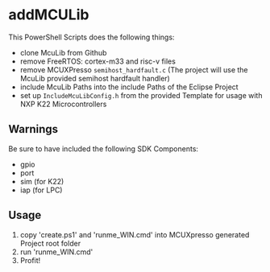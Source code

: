 # addMCULib

This PowerShell Scripts does the following things:

- clone McuLib from Github
- remove FreeRTOS: cortex-m33 and risc-v files
- remove MCUXPresso `semihost_hardfault.c` (The project will use the McuLib provided semihost hardfault handler)
- include McuLib Paths into the include Paths of the Eclipse Project
- set up `IncludeMcuLibConfig.h` from the provided Template for usage with NXP K22 Microcontrollers


## Warnings

Be sure to have included the following SDK Components:
- gpio
- port
- sim (for K22)
- iap (for LPC)

## Usage

1. copy 'create.ps1' and 'runme_WIN.cmd' into MCUXpresso generated Project root folder
2. run 'runme_WIN.cmd'
3. Profit!